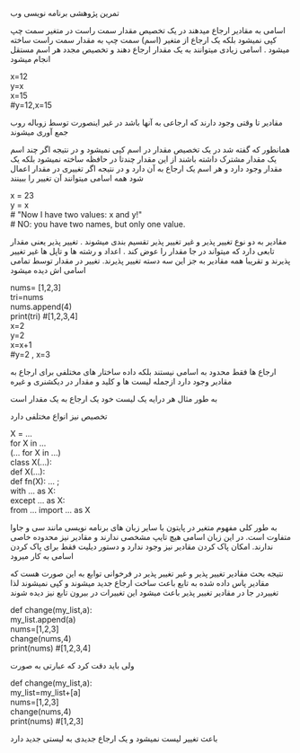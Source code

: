 <style>
.main-content {
    @import url(https://fonts.googleapis.com/css?family='Tahoma');
    @font-face{
    	font-family: 'Tahoma';
	src: url('BNazanin.ttf');
    }
    direction: rtl;
    font-family: 'Tahomo',sans-serif;
    font-size: 1.5rem;
}
.eng {
    direction: ltr;
}
</style>
 تمرین پژوهشی برنامه نویسی وب
 
 
اسامی به مقادیر ارجاع میدهند
  در یک تخصیص مقدار سمت راست در متغیر سمت چپ کپی نمیشود بلکه یک ارجاع  از متغیر (اسم) سمت چپ به مقدار سمت راست ساخته میشود . اسامی زیادی میتوانند به یک مقدار ارجاع دهند و تخصیص مجدد هر اسم مستقل انجام میشود
<p class="eng">
x=12
<br>
y=x
<br>
x=15
<br>
#y=12,x=15
<br>
</p>

مقادیر تا وقتی وجود دارند که ارجاعی به آنها باشد در غیر اینصورت توسط زوباله روب 
جمع آوری میشوند


همانطور که گفته شد در یک تخصیص مقدار در اسم کپی نمیشود و در نتیجه اگر چند اسم یک مقدار مشترک داشته باشند از این مقدار چندتا در حافظه ساخته نمیشود بلکه یک مقدار وجود دارد و هر اسم یک ارجاع به آن دارد و در نتیجه اگر تغییری در مقدار اعمال شود همه اسامی میتوانند آن تغییر را ببینند

<p class="eng">
x = 23
<br>
y = x
<br>
# "Now I have two values: x and y!" <br>
# NO: you have two names, but only one value.
</p> 


مقادیر به دو نوع تغییر پذیر و غیر تغییر پذیر تقسیم بندی میشوند . تغییر پذیر یعنی مقدار تابعی دارد که میتواند در جا مقدار را عوض کند . اعداد و رشته ها و تاپل ها غیر تغییر پذیرند و تقریبا همه مقادیر به جز این سه دسته تغییر پذیرند. تغییر در مقدار توسط تمامی اسامی اش دیده میشود 

<p class="eng">
nums= [1,2,3]<br>
tri=nums	<br>
nums.append(4)<br>
print(tri) #[1,2,3,4]<br>
x=2<br>
y=2<br>
x=x+1<br>
#y=2 , x=3<br>
</p>


ارجاع ها فقط محدود به اسامی نیستند بلکه داده ساختار های مختلفی برای ارجاع به  
مقادیر  وجود دارد ازجمله لیست ها و کلید و مقدار در دیکشنری و غیره

 به طور مثال هر درایه یک لیست خود یک ارجاع به یک مقدار است 
 
 تخصیص نیز انواع مختلفی دارد
 
 <p class="eng">
 X = ...<br>
for X in ...<br>
(... for X in ...)<br>
class X(...):<br>
def X(...):<br>
def fn(X): ... ; <br>
with ... as X:<br>
except ... as X:<br>
from ... import ... as X<br>
 </p>

به طور کلی مفهوم متغیر در پایتون با سایر زبان های برنامه نویسی مانند سی و جاوا
 متفاوت است. در این زبان اسامی هیچ تایپ مشخصی ندارند و مقادیر نیز محدوده خاصی  ندارند. امکان پاک کردن مقادیر نیز وجود ندارد و دستور دیلیت فقط برای پاک کردن اسامی به کار میرود 


نتیجه بحث مقادیر تغییر پذیر و غیر تغییر پذیر در فرخوانی توابع به این صورت هست  که مقادیر پاس داده شده به تابع باعث ساخت ارجاع جدید میشوند و کپی نمیشوند لذا 
تغییردر جا در مقادیر تغییر پذیر باعث میشود این تغییرات در بیرون تابع نیز دیده شوند

<p class="eng">
def change(my_list,a):<br>
	my_list.append(a)<br>
nums=[1,2,3]<br>
change(nums,4)<br>
print(nums)   #[1,2,3,4]<br>
</p>

ولی باید دقت کرد که عبارتی به صورت 
<p class="eng">
def change(my_list,a):<br>
	my_list=my_list+[a]<br>
nums=[1,2,3]<br>
change(nums,4)<br>
print(nums)   #[1,2,3]<br>
</p>
باعث تغییر لیست نمیشود و یک ارجاع جدیدی به لیستی جدید دارد 


